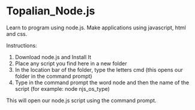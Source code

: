 # Topalian_Node.js
Learn to program using node.js. Make applications using javascript, html and css.

Instructions:
1. Download node.js and Install It
2. Place any script you find here in a new folder
3. In the location bar of the folder, type the letters cmd
(this opens our folder in the command prompt)
4. Type in the command prompt the word node and then the name of the script
(for example: node njs_os_type)

This will open our node.js script using the command prompt.
